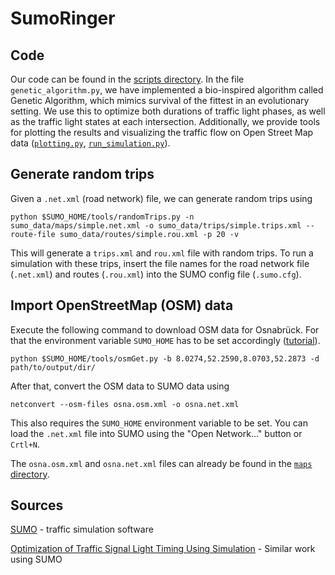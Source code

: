 # SumoRinger

## Code
Our code can be found in the [scripts directory](https://github.com/geronimocharlie/SumoRinger/tree/master/scripts). In the file `genetic_algorithm.py`, we have implemented a bio-inspired algorithm called Genetic Algorithm, which mimics survival of the fittest in an evolutionary setting. We use this to optimize both durations of traffic light phases, as well as the traffic light states at each intersection. Additionally, we provide tools for plotting the results and visualizing the traffic flow on Open Street Map data ([`plotting.py`](https://github.com/geronimocharlie/SumoRinger/blob/master/scripts/plotting.py), [`run_simulation.py`](https://github.com/geronimocharlie/SumoRinger/blob/master/scripts/run_simulation.py)).

## Generate random trips
Given a `.net.xml` (road network) file, we can generate random trips using
```
python $SUMO_HOME/tools/randomTrips.py -n sumo_data/maps/simple.net.xml -o sumo_data/trips/simple.trips.xml --route-file sumo_data/routes/simple.rou.xml -p 20 -v
```
This will generate a `trips.xml` and `rou.xml` file with random trips. To run a simulation with these trips, insert the file names for the road network file (`.net.xml`) and routes (`.rou.xml`) into the SUMO config file (`.sumo.cfg`).

## Import OpenStreetMap (OSM) data
Execute the following command to download OSM data for Osnabrück. For that the environment variable `SUMO_HOME` has to be set accordingly ([tutorial](https://sumo.dlr.de/docs/Basics/Basic_Computer_Skills.html#configuring_path_settings)).
```
python $SUMO_HOME/tools/osmGet.py -b 8.0274,52.2590,8.0703,52.2873 -d path/to/output/dir/
```
After that, convert the OSM data to SUMO data using
```
netconvert --osm-files osna.osm.xml -o osna.net.xml
```
This also requires the `SUMO_HOME` environment variable to be set.
You can load the `.net.xml` file into SUMO using the "Open Network..." button or `Crtl+N`.

The `osna.osm.xml` and `osna.net.xml` files can already be found in the [`maps` directory](https://github.com/geronimocharlie/SumoRinger/tree/master/maps).

## Sources
[SUMO](https://www.eclipse.org/sumo/) - traffic simulation software

[Optimization of Traffic Signal Light Timing Using Simulation](https://www.researchgate.net/publication/221524934_Optimization_of_Traffic_Signal_Light_Timing_Using_Simulation) - Similar work using SUMO
